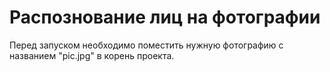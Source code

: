 # Распознование лиц на фотографии
Перед запуском необходимо поместить нужную фотографию с названием "pic.jpg" в корень проекта.